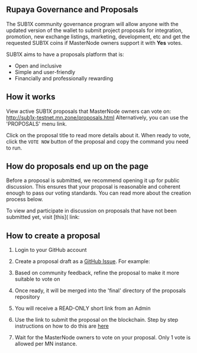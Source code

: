 ## Rupaya Governance and Proposals

The SUB1X community governance program will allow anyone with the updated version of the wallet to submit project proposals for integration, promotion, new exchange listings, marketing, development, etc and get the requested SUB1X coins if MasterNode owners support it with **Yes** votes.

SUB1X aims to have a proposals platform that is:

* Open and inclusive
* Simple and user-friendly
* Financially and professionally rewarding

## How it works

View active SUB1X proposals that MasterNode owners can vote on: http://sub1x-testnet.mn.zone/proposals.html
Alternatively, you can use the 'PROPOSALS' menu link. 

Click on the proposal title to read more details about it. When ready to vote, click the `VOTE NOW` button of the proposal and copy the command you need to run.

## How do proposals end up on the page

Before a proposal is submitted, we recommend opening it up for public discussion. This ensures that your proposal is reasonable and coherent enough to pass our voting standards. You can read more about the creation process below.

To view and participate in discussion on proposals that have not been submitted yet, visit [this]( link:


## How to create a proposal
1. Login to your GitHub account
2. Create a proposal draft as a [GitHub Issue](). For example:

    
    
3. Based on community feedback, refine the proposal to make it more suitable to vote on
4. Once ready, it will be merged into the 'final' directory of the proposals repository
5. You will receive a READ-ONLY short link from an Admin
6. Use the link to submit the proposal on the blockchain. Step by step instructions on how to do this are [here]()
7. Wait for the MasterNode owners to vote on your proposal. Only 1 vote is allowed per MN instance. 
